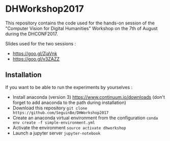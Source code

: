 # DHWorkshop2017

This repository contains the code used for the hands-on session of the "Computer Vision for Digital Humanities" Workshop on the 7th of August during the DHCONF2017.

Slides used for the two sessions :

- https://goo.gl/ZjaVnk
- https://goo.gl/v3ZAZZ

## Installation

If you want to be able to run the experiments by yourselves :

- Install anaconda (version 3) https://www.continuum.io/downloads (don't forget to add anaconda to the path during installation)
- Download this repository `git clone https://github.com/SeguinBe/DHWorkshop2017`
- Create an anaconda virtual environment from the configuration `conda env create -f simple-environment.yml`
- Activate the environment `source activate dhworkshop`
- Launch a jupyter server `jupyter-notebook`
